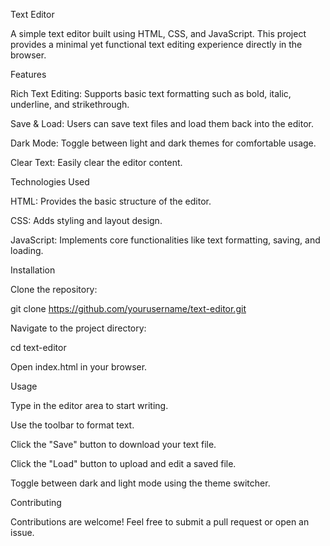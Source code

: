 
Text Editor

A simple text editor built using HTML, CSS, and JavaScript. This project provides a minimal yet functional text editing experience directly in the browser.

Features

Rich Text Editing: Supports basic text formatting such as bold, italic, underline, and strikethrough.

Save & Load: Users can save text files and load them back into the editor.

Dark Mode: Toggle between light and dark themes for comfortable usage.

Clear Text: Easily clear the editor content.

Technologies Used

HTML: Provides the basic structure of the editor.

CSS: Adds styling and layout design.

JavaScript: Implements core functionalities like text formatting, saving, and loading.

Installation

Clone the repository:

git clone https://github.com/yourusername/text-editor.git

Navigate to the project directory:

cd text-editor

Open index.html in your browser.

Usage

Type in the editor area to start writing.

Use the toolbar to format text.

Click the "Save" button to download your text file.

Click the "Load" button to upload and edit a saved file.

Toggle between dark and light mode using the theme switcher.

Contributing

Contributions are welcome! Feel free to submit a pull request or open an issue.
